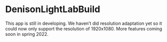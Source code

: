 # DenisonLightLabBuild
This app is still in developing. We haven’t did resolution adaptation yet so it could now only support the resolution of 1920x1080. More features coming soon in spring 2022.
